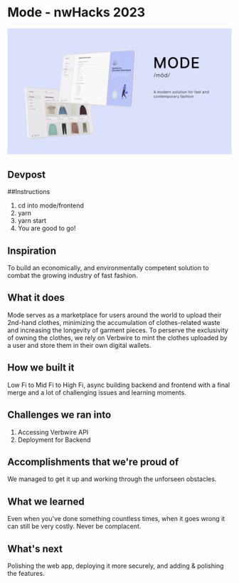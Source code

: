 # Mode - nwHacks 2023

![Intro](./START.png)

## Devpost


##Instructions
1. cd into mode/frontend
2. yarn
3. yarn start
4. You are good to go!

## Inspiration
To build an economically, and environmentally competent solution to combat the growing industry of fast fashion.


## What it does
Mode serves as a marketplace for users around the world to upload their 2nd-hand clothes, minimizing the accumulation of clothes-related waste and increasing the longevity of garment pieces. To perserve the exclusivity of owning the clothes, we rely on Verbwire to mint the clothes uploaded by a user and store them in their own digital wallets. 

## How we built it
Low Fi to Mid Fi to High Fi, async building backend and frontend with a final merge and a lot of challenging issues and learning moments.

## Challenges we ran into
1. Accessing Verbwire API
2. Deployment for Backend

## Accomplishments that we're proud of
We managed to get it up and working through the unforseen obstacles.

## What we learned
Even when you've done something countless times, when it goes wrong it can still be very costly. Never be complacent.

## What's next
Polishing the web app, deploying it more securely, and adding & polishing the features.
